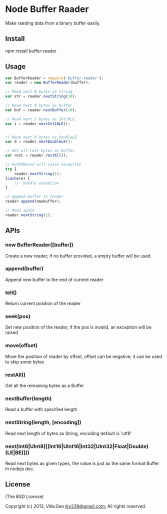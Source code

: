 # Node Buffer Raader

Make raeding data from a binary buffer easily.

## Install

npm install buffer-reader

## Usage

``` js
var BufferReader = require('buffer-reader');
var reader = new BufferReader(buffer);

// Read next N bytes as string
var str = reader.nextString(10);

// Read next N bytes as buffer
var buf = reader.nextBuffer(10);

// Read next 2 bytes as Int16LE
var i = reader.nextInt16LE();


// Read next 8 bytes as DoubleLE
var d = reader.nextDoubleLE();

// Get all rest bytes as buffer
var rest = reader.restAll();

// OutOfBound will raise exception
try {
    reader.nextString(1);
}cache(e) {
    //  handle exception
}

// Append buffer to reader
reader.append(newbuffer);

// Read again
reader.nextString(1);

```


## APIs

### new BufferReader([buffer])
Create a new reader, if no buffer provided, a empty buffer will be used.

### append(buffer)
Append new buffer to the end of current reader

### tell()
Return current position of the reader


### seek(pos)
Set new position of the reader, if the pos is invalid, an exception will be raised

### move(offset) 
Move the position of reader by offset, offset can be negative; it can be used to skip some bytes

### restAll()
Get all the remaining bytes as a Buffer

### nextBuffer(length)
Read a buffer with specified length

### nextString(length, [encoding])
Read next length of bytes as String, encoding default is 'utf8'

### next(Int8|UInt8)\[(Int16|UInt16|Int32|UInt32|Float|Double)(LE|BE)\]()
Read next bytes as given types, the value is just as the same format Buffer in nodejs doc.

## License

(The BSD License)

Copyright (c) 2013, Villa.Gao <jky239@gmail.com>;
All rights reserved.
